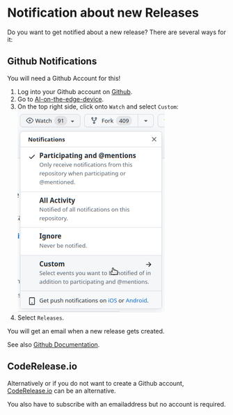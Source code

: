 # Notification about new Releases

Do you want to get notified about a new release?
There are several ways for it:

## Github Notifications
You will need a Github Account for this!

1. Log into your Github account on [Github](https://github.com).
1. Go to [AI-on-the-edge-device](https://github.com/jomjol/AI-on-the-edge-device).
1. On the top right side, click onto `Watch` and select `Custom`:
    ![](img/release-notification.png)  
1. Select `Releases`.

You will get an email when a new release gets created.

See also [Github Documentation](https://docs.github.com/en/account-and-profile/managing-subscriptions-and-notifications-on-github/managing-subscriptions-for-activity-on-github/viewing-your-subscriptions).

## CodeRelease.io

Alternatively or if you do not want to create a Github account, [CodeRelease.io](https://coderelease.io) can be an alternative.

You also have to subscribe with an emailaddress but no account is required.